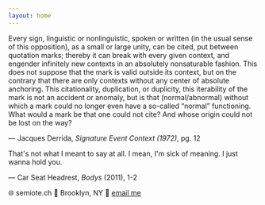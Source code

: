 ```yaml
---
layout: home
---
```


Every sign, linguistic or nonlinguistic, spoken or written (in the usual sense of this opposition), as a small or large unity, can be cited, put between quotation marks; thereby it can break with every given context, and engender infinitely new contexts in an absolutely nonsaturable fashion. This does not suppose that the mark is valid outside its context, but on the contrary that there are only contexts without any center of absolute anchoring. This citationality, duplication, or duplicity, this iterability of the mark is not an accident or anomaly, but is that (normal/abnormal) without which a mark could no longer even have a so-called “normal” functioning. What would a mark be that one could not cite? And whose origin could not be lost on the way?

— Jacques Derrida, _Signature Event Context (1972)_, pg. 12

That's not what I meant to say at all. I mean, I'm sick of meaning. I just wanna hold you. 

— Car Seat Headrest, _Bodys_ (2011), 1-2

🌐 semiote.ch
📍 Brooklyn, NY
📧 [email me](mailto:jayeychen@gmail.com?subject=re%3A%20semiotech&body=i%20want%20to%20give%20you%20one%20million%20dollars)
